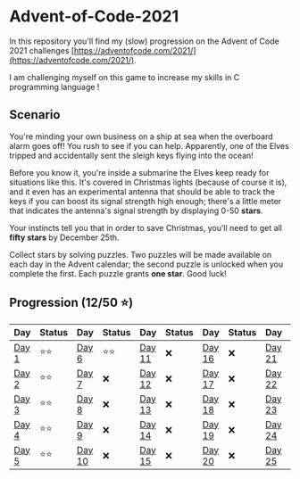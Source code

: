 # Advent-of-Code-2021

In this repository you'll find my (slow) progression on the Advent of Code 2021 challenges [https://adventofcode.com/2021/](https://adventofcode.com/2021/).

I am challenging myself on this game to increase my skills in C programming language !

## Scenario

You're minding your own business on a ship at sea when the overboard alarm goes off! You rush to see if you can help. Apparently, one of the Elves tripped and accidentally sent the sleigh keys flying into the ocean!

Before you know it, you're inside a submarine the Elves keep ready for situations like this. It's covered in Christmas lights (because of course it is), and it even has an experimental antenna that should be able to track the keys if you can boost its signal strength high enough; there's a little meter that indicates the antenna's signal strength by displaying 0-50 **stars**.

Your instincts tell you that in order to save Christmas, you'll need to get all **fifty stars** by December 25th.

Collect stars by solving puzzles. Two puzzles will be made available on each day in the Advent calendar; the second puzzle is unlocked when you complete the first. Each puzzle grants **one star**. Good luck!

## Progression (12/50 ⭐)

| Day | Status | Day | Status | Day | Status | Day | Status | Day | Status |
|-----|--------|-----|--------|-----|--------|-----|--------|-----|--------|
|[Day 1](1_Sonar_Sweep/)        |⭐⭐|[Day 6](6_Lanternfish/)|⭐⭐|[Day 11](  )| ❌ |[Day 16](  )| ❌ |[Day 21](  )| ❌ |
|[Day 2](2_Dive/)               |⭐⭐|[Day 7](              )| ❌ |[Day 12](  )| ❌ |[Day 17](  )| ❌ |[Day 22](  )| ❌ |
|[Day 3](3_Binary_Diagnostic/)  |⭐⭐|[Day 8](              )| ❌ |[Day 13](  )| ❌ |[Day 18](  )| ❌ |[Day 23](  )| ❌ |
|[Day 4](4_Giant_Squid/)        |⭐⭐|[Day 9](              )| ❌ |[Day 14](  )| ❌ |[Day 19](  )| ❌ |[Day 24](  )| ❌ |
|[Day 5](5_Hydrothermal_Venture)|⭐⭐|[Day 10](             )| ❌ |[Day 15](  )| ❌ |[Day 20](  )| ❌ |[Day 25](  )| ❌ |
